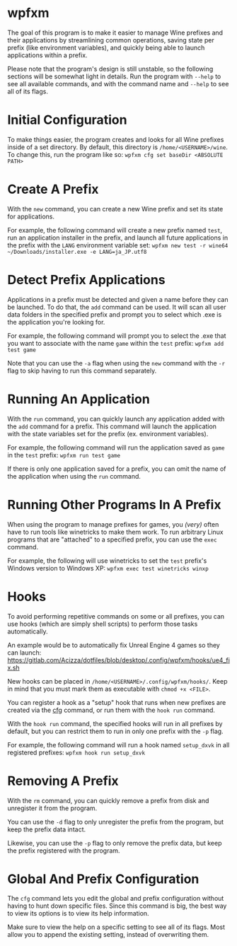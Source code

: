 wpfxm
=====

The goal of this program is to make it easier to manage Wine prefixes and their applications by streamlining common operations, saving state per prefix (like environment variables), and quickly being able to launch applications within a prefix.

Please note that the program's design is still unstable, so the following sections will be somewhat light in details. Run the program with `--help` to see all available commands, and with the command name and `--help` to see all of its flags.

Initial Configuration
=====================

To make things easier, the program creates and looks for all Wine prefixes inside of a set directory. By default, this directory is `/home/<USERNAME>/wine`. To change this, run the program like so: `wpfxm cfg set baseDir <ABSOLUTE PATH>`

Create A Prefix
===============

With the `new` command, you can create a new Wine prefix and set its state for applications.

For example, the following command will create a new prefix named `test`, run an application installer in the prefix, and launch all future applications in the prefix with the `LANG` environment variable set:
`wpfxm new test -r wine64 ~/Downloads/installer.exe -e LANG=ja_JP.utf8`

Detect Prefix Applications
==========================

Applications in a prefix must be detected and given a name before they can be launched. To do that, the `add` command can be used. It will scan all user data folders in the specified prefix and prompt you to select which .exe is the application you're looking for.

For example, the following command will prompt you to select the .exe that you want to associate with the name `game` within the `test` prefix:
`wpfxm add test game`

Note that you can use the `-a` flag when using the `new` command with the `-r` flag to skip having to run this command separately.

Running An Application
======================

With the `run` command, you can quickly launch any application added with the `add` command for a prefix. This command will launch the application with the state variables set for the prefix (ex. environment variables).

For example, the following command will run the application saved as `game` in the `test` prefix:
`wpfxm run test game`

If there is only one application saved for a prefix, you can omit the name of the application when using the `run` command.

Running Other Programs In A Prefix
==================================

When using the program to manage prefixes for games, you *(very)* often have to run tools like winetricks to make them work. To run arbitrary Linux programs that are "attached" to a specified prefix, you can use the `exec` command.

For example, the following will use winetricks to set the `test` prefix's Windows version to Windows XP:
`wpfxm exec test winetricks winxp`

Hooks
=====

To avoid performing repetitive commands on some or all prefixes, you can use hooks (which are simply shell scripts) to perform those tasks automatically.

An example would be to automatically fix Unreal Engine 4 games so they can launch: https://gitlab.com/Acizza/dotfiles/blob/desktop/.config/wpfxm/hooks/ue4_fix.sh

New hooks can be placed in `/home/<USERNAME>/.config/wpfxm/hooks/`. Keep in mind that you must mark them as executable with `chmod +x <FILE>`.

You can register a hook as a "setup" hook that runs when new prefixes are created via the [cfg](#Global-And-Prefix-Configuration) command, or run them with the `hook run` command.

With the `hook run` command, the specified hooks will run in all prefixes by default, but you can restrict them to run in only one prefix with the `-p` flag.

For example, the following command will run a hook named `setup_dxvk` in all registered prefixes:
`wpfxm hook run setup_dxvk`

Removing A Prefix
=================

With the `rm` command, you can quickly remove a prefix from disk and unregister it from the program.

You can use the `-d` flag to only unregister the prefix from the program, but keep the prefix data intact.

Likewise, you can use the `-p` flag to only remove the prefix data, but keep the prefix registered with the program.

Global And Prefix Configuration
===============================

The `cfg` command lets you edit the global and prefix configuration without having to hunt down specific files. Since this command is big, the best way to view its options is to view its help information.

Make sure to view the help on a specific setting to see all of its flags. Most allow you to append the existing setting, instead of overwriting them.